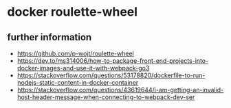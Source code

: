 # docker roulette-wheel

## further information
- https://github.com/p-wojt/roulette-wheel
- https://dev.to/ms314006/how-to-package-front-end-projects-into-docker-images-and-use-it-with-webpack-go3
- https://stackoverflow.com/questions/53178820/dockerfile-to-run-nodejs-static-content-in-docker-container
- https://stackoverflow.com/questions/43619644/i-am-getting-an-invalid-host-header-message-when-connecting-to-webpack-dev-ser